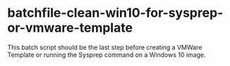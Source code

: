 # batchfile-clean-win10-for-sysprep-or-vmware-template
This batch script should be the last step before creating a VMWare Template or running the Sysprep command on a Windows 10 image.
